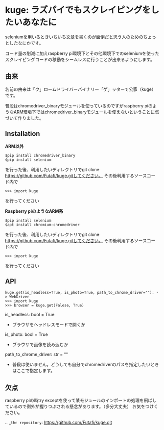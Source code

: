 kuge: ラズパイでもスクレイピングをしたいあなたに
==================================================================
seleniumを用いるときいちいち文章を書くのが面倒だと思う人のためのちょっとしたなにかです。

コード量の削減に加えraspberry pi環境下とその他環境下でのseleniumを使ったスクレイピングコードの移動をシームレスに行うことが出来るようにします。


由来
------
名前の由来は「ク」ロームドライバーバイナリー「ゲ」ッターで公家（kuge）です。

普段はchromedriver_binaryモジュールを使っているのですがraspberry piのようなARM環境下ではchromedriver_binaryモジュールを使えないということに気づいて作りました。

Installation
-------------

**ARM以外**

    $pip install chromedriver_binary
    $pip install selenium

を行った後、利用したいディレクトリでgit clone https://github.com/Futafi/kuge.gitしてください。
その後利用するソースコード内で

    >>> import kuge

を行ってください

**Raspberry piのようなARM系**
    
    $pip install selenium
    $apt install chromium-chromedriver
    
を行った後、利用したいディレクトリでgit clone https://github.com/Futafi/kuge.gitしてください。
その後利用するソースコード内で

    >>> import kuge

を行ってください


API
-----

    kuge.get(is_headless=True, is_photo=True, path_to_chrome_driver=""): -> WebDriver
    >>> import kuge
    >>> browser = kuge.get(Falese, True)

is_headless: bool = True
  - ブラウザをヘッドレスモードで開くか
  
is_photo: bool = True
  - ブラウザで画像を読み込むか
    
path_to_chrome_driver: str = ""
  - 普段は使いません。どうしても自分でchromedriverのパスを指定したいときはここで指定します。


欠点
------

raspberry piの時try exceptを使って某モジュールのインポートの処理を飛ばしているので例外が握りつぶされる懸念があります。（多分大丈夫）
お気をつけください。

.. _`the repository`: https://github.com/Futafi/kuge.git
